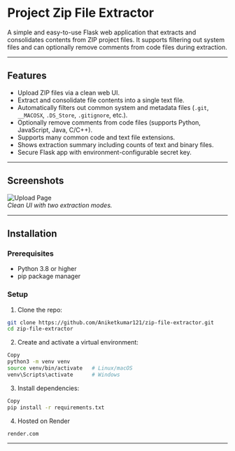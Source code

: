 # Project Zip File Extractor

A simple and easy-to-use Flask web application that extracts and consolidates contents from ZIP project files. It supports filtering out system files and can optionally remove comments from code files during extraction.

---

## Features

- Upload ZIP files via a clean web UI.
- Extract and consolidate file contents into a single text file.
- Automatically filters out common system and metadata files (`.git`, `__MACOSX`, `.DS_Store`, `.gitignore`, etc.).
- Optionally remove comments from code files (supports Python, JavaScript, Java, C/C++).
- Supports many common code and text file extensions.
- Shows extraction summary including counts of text and binary files.
- Secure Flask app with environment-configurable secret key.

---

## Screenshots

![Upload Page](docs/upload_page.png)  
*Clean UI with two extraction modes.*

---

## Installation

### Prerequisites

- Python 3.8 or higher
- pip package manager

### Setup

1. Clone the repo:

```bash
git clone https://github.com/Aniketkumar121/zip-file-extractor.git
cd zip-file-extractor
```

2. Create and activate a virtual environment:

```bash
Copy
python3 -m venv venv
source venv/bin/activate   # Linux/macOS
venv\Scripts\activate      # Windows
```

3. Install dependencies:

```bash
Copy
pip install -r requirements.txt
```

4. Hosted on Render

```bash
render.com
```

---
